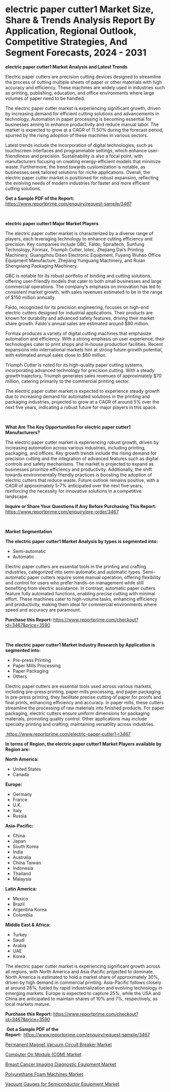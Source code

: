 <p><h1>electric paper cutter1 Market Size, Share & Trends Analysis Report By Application, Regional Outlook, Competitive Strategies, And Segment Forecasts, 2024 - 2031</h1></p><p><strong>electric paper cutter1 Market Analysis and Latest Trends</strong></p>
<p><p>Electric paper cutters are precision cutting devices designed to streamline the process of cutting multiple sheets of paper or other materials with high accuracy and efficiency. These machines are widely used in industries such as printing, publishing, education, and office environments where large volumes of paper need to be handled.</p><p>The electric paper cutter market is experiencing significant growth, driven by increasing demand for efficient cutting solutions and advancements in technology. Automation in paper processing is becoming essential for businesses aiming to enhance productivity and reduce manual labor. The market is expected to grow at a CAGR of 11.50% during the forecast period, spurred by the rising adoption of these machines in various sectors.</p><p>Latest trends include the incorporation of digital technologies, such as touchscreen interfaces and programmable settings, which enhance user-friendliness and precision. Sustainability is also a focal point, with manufacturers focusing on creating energy-efficient models that minimize waste. Furthermore, the trend towards customization is notable, as businesses seek tailored solutions for niche applications. Overall, the electric paper cutter market is positioned for robust expansion, reflecting the evolving needs of modern industries for faster and more efficient cutting solutions.</p></p>
<p><strong>Get a Sample PDF of the Report:&nbsp;</strong> <a href="https://www.reportprime.com/enquiry/request-sample/3467">https://www.reportprime.com/enquiry/request-sample/3467</a></p>
<p>&nbsp;</p>
<p><strong>electric paper cutter1 Major Market Players</strong></p>
<p><p>The electric paper cutter market is characterized by a diverse range of players, each leveraging technology to enhance cutting efficiency and precision. Key companies include GBC, Faldo, Spiraltech, Sunfung Technology, Formax, Triumph Cutter, Iotec, Zhejiang Dai’s Printing Machinery, Guangzhou Disen Electronic Equipment, Fuyang Wuhao Office Equipment Manufacture, Zhejiang Yunguang Machinery, and Ruian Shengxiang Packaging Machinery.</p><p>GBC is notable for its robust portfolio of binding and cutting solutions, offering user-friendly models that cater to both small businesses and large commercial operations. The company's emphasis on innovation has led to consistent market growth, with sales revenues estimated to be in the range of $150 million annually.</p><p>Faldo, recognized for its precision engineering, focuses on high-end electric cutters designed for industrial applications. Their products are known for durability and advanced safety features, driving their market share growth. Faldo's annual sales are estimated around $80 million.</p><p>Formax produces a variety of digital cutting machines that emphasize automation and efficiency. With a strong emphasis on user experience, their technologies cater to print shops and in-house production facilities. Recent expansions into international markets hint at strong future growth potential, with estimated annual sales close to $60 million.</p><p>Triumph Cutter is noted for its high-quality paper cutting systems, incorporating advanced technology for precision cutting. With a steady growth trajectory, Triumph generates sales revenues of approximately $70 million, catering primarily to the commercial printing sector.</p><p>The electric paper cutter market is expected to experience steady growth due to increasing demand for automated solutions in the printing and packaging industries, projected to grow at a CAGR of around 5% over the next five years, indicating a robust future for major players in this space.</p></p>
<p>&nbsp;</p>
<p><strong>What Are The Key Opportunities For electric paper cutter1 Manufacturers?</strong></p>
<p><p>The electric paper cutter market is experiencing robust growth, driven by increasing automation across various industries, including printing, packaging, and offices. Key growth trends include the rising demand for precision cutting and the integration of advanced features such as digital controls and safety mechanisms. The market is projected to expand as businesses prioritize efficiency and productivity. Additionally, the shift towards environmentally friendly practices is boosting the adoption of electric cutters that reduce waste. Future outlook remains positive, with a CAGR of approximately 5-7% anticipated over the next five years, reinforcing the necessity for innovative solutions in a competitive landscape.</p></p>
<p><strong>Inquire or Share Your Questions If Any Before Purchasing This Report:</strong> <a href="https://www.reportprime.com/enquiry/pre-order/3467">https://www.reportprime.com/enquiry/pre-order/3467</a></p>
<p>&nbsp;</p>
<p><strong>Market Segmentation</strong></p>
<p><strong>The electric paper cutter1 Market Analysis by types is segmented into:</strong></p>
<p><ul><li>Semi-automatic</li><li>Automatic</li></ul></p>
<p><p>Electric paper cutters are essential tools in the printing and crafting industries, categorized into semi-automatic and automatic types. Semi-automatic paper cutters require some manual operation, offering flexibility and control for users who prefer hands-on management while still benefiting from electric assistance. In contrast, automatic paper cutters feature fully automated functions, enabling precise cutting with minimal effort. These machines cater to high-volume tasks, enhancing efficiency and productivity, making them ideal for commercial environments where speed and accuracy are paramount.</p></p>
<p><strong>Purchase this Report:&nbsp;</strong><a href="https://www.reportprime.com/checkout?id=3467&price=3590">https://www.reportprime.com/checkout?id=3467&price=3590</a></p>
<p>&nbsp;</p>
<p><strong>The electric paper cutter1 Market Industry Research by Application is segmented into:</strong></p>
<p><ul><li>Pre-press Printing</li><li>Paper Mills Processing</li><li>Paper Packaging</li><li>Others</li></ul></p>
<p><p>Electric paper cutters are essential tools used across various markets, including pre-press printing, paper mills processing, and paper packaging. In pre-press printing, they facilitate precise cutting of paper for proofs and final prints, enhancing efficiency and accuracy. In paper mills, these cutters streamline the processing of raw materials into finished products. For paper packaging, electric cutters ensure uniform dimensions for packaging materials, promoting quality control. Other applications may include specialty printing and crafting, maintaining versatility across industries.</p></p>
<p><a href="https://www.reportprime.com/electric-paper-cutter1-r3467">&nbsp;https://www.reportprime.com/electric-paper-cutter1-r3467</a></p>
<p><strong>In terms of Region, the electric paper cutter1 Market Players available by Region are:</strong></p>
<p>
    <p> <strong> North America: </strong>
        <ul>
            <li>United States</li>
            <li>Canada</li>
        </ul>
        </p> 
    <p> <strong> Europe: </strong>
        <ul>
            <li>Germany</li>
            <li>France</li>
            <li>U.K.</li>
            <li>Italy</li>
            <li>Russia</li>
        </ul>
        </p> 
    <p> <strong> Asia-Pacific: </strong>
        <ul>
            <li>China</li>
            <li>Japan</li>
            <li>South Korea</li>
            <li>India</li>
            <li>Australia</li>
            <li>China Taiwan</li>
            <li>Indonesia</li>
            <li>Thailand</li>
            <li>Malaysia</li>
        </ul>
        </p> 
    <p> <strong> Latin America: </strong>
        <ul>
            <li>Mexico</li>
            <li>Brazil</li>
            <li>Argentina Korea</li>
            <li>Colombia</li>
        </ul>
        </p> 
    <p> <strong> Middle East & Africa: </strong>
        <ul>
            <li>Turkey</li>
            <li>Saudi</li>
            <li>Arabia</li>
            <li>UAE</li>
            <li>Korea</li>
        </ul>
    </p>
    </p>
<p><p>The electric paper cutter market is experiencing significant growth across all regions, with North America and Asia-Pacific projected to dominate. North America is estimated to hold a market share of approximately 30%, driven by high demand in commercial printing. Asia-Pacific follows closely at around 28%, fueled by rapid industrialization and evolving technology in emerging markets. Europe is expected to capture 25%, while the USA and China are anticipated to maintain shares of 10% and 7%, respectively, as local markets mature.</p></p>
<p><strong>Purchase this Report: </strong><a href="https://www.reportprime.com/checkout?id=3467&price=3590">https://www.reportprime.com/checkout?id=3467&price=3590</a></p>
<p>&nbsp;<strong>Get a Sample PDF of the Report:&nbsp;&nbsp;</strong><a href="https://www.reportprime.com/enquiry/request-sample/3467">https://www.reportprime.com/enquiry/request-sample/3467</a></p>
<p><strong></strong></p>
<p><p><a href="https://issuu.com/reportprime-2/docs/permanent-magnet-vacuum-circuit-bre_a80b02bae409a0">Permanent Magnet Vacuum Circuit Breaker Market</a></p><p><a href="https://github.com/AshikRahman991/Market-Research-Report-List-1/blob/main/computer-on-module-com-market.md">Computer On Module (COM) Market</a></p><p><a href="https://issuu.com/reportprime-2/docs/breast-cancer-imaging-diagnostic-eq_dc4760915f3cf6">Breast Cancer Imaging Diagnostic Equipment Market</a></p><p><a href="https://www.linkedin.com/pulse/unlocking-growth-potential-market-strategic-analysis-polyurethane-1bujf?trackingId=YYDq11feR7yqte4vxvyQ%2Bg%3D%3D">Polyurethane Foam Machines Market</a></p><p><a href="https://github.com/HobertDavis43/Market-Research-Report-List-1/blob/main/vacuum-gauges-for-semiconductor-equipment-market.md">Vacuum Gauges for Semiconductor Equipment Market</a></p></p>